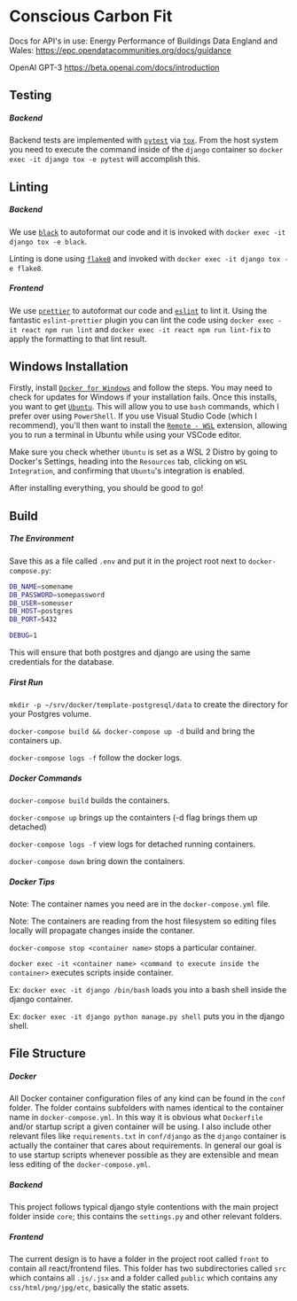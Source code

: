 # Conscious Carbon Fit

Docs for API's in use:
Energy Performance of Buildings Data
England and Wales: https://epc.opendatacommunities.org/docs/guidance

OpenAI GPT-3 https://beta.openai.com/docs/introduction

Testing
-----

##### Backend

Backend tests are implemented with [`pytest`](https://docs.pytest.org/en/latest/)
via [`tox`](https://tox.readthedocs.io/en/latest/). From the host system you need
to execute the command inside of the `django` container so `docker
exec -it django tox -e pytest` will accomplish this.

Linting
-----

##### Backend

We use [`black`](https://pypi.org/project/black/) to autoformat our code and it
is invoked with `docker exec -it django tox -e black`.

Linting is done using [`flake8`](https://pypi.org/project/flake8/) and invoked with
`docker exec -it django tox -e flake8`.

##### Frontend

We use [`prettier`](https://prettier.io/) to autoformat our code and [`eslint`](https://eslint.org/) to lint it.
Using the fantastic `eslint-prettier` plugin you can lint the code
using `docker exec -it react npm run lint` and `docker exec -it react npm run lint-fix` to apply the
formatting to that lint result.

Windows Installation
-----

Firstly, install [`Docker for Windows`](https://docs.docker.com/docker-for-windows/install/) and follow the steps. You may need to check for updates for Windows if your installation fails. Once this installs, you want to get [`Ubuntu`](https://ubuntu.com/download/desktop). This will allow you to use `bash` commands, which I prefer over using `PowerShell`. If you use Visual Studio Code (which I recommend), you'll then want to install the [`Remote - WSL`](https://marketplace.visualstudio.com/items?itemName=ms-vscode-remote.remote-wsl) extension, allowing you to run a terminal in Ubuntu while using your VSCode editor.

Make sure you check whether `Ubuntu` is set as a WSL 2 Distro by going to Docker's Settings, heading into the `Resources` tab, clicking on `WSL Integration`, and confirming that `Ubuntu`'s integration is enabled.

After installing everything, you should be good to go!

Build
-----

##### The Environment

Save this as a file called `.env` and put it in the project root next to
`docker-compose.py`:

```bash
DB_NAME=somename
DB_PASSWORD=somepassword
DB_USER=someuser
DB_HOST=postgres
DB_PORT=5432

DEBUG=1
```

This will ensure that both postgres and django are using the same credentials
for the database.

##### First Run

`mkdir -p ~/srv/docker/template-postgresql/data` to create the directory for your Postgres volume.

`docker-compose build && docker-compose up -d` build and bring the containers
up.

`docker-compose logs -f` follow the docker logs.


##### Docker Commands

`docker-compose build` builds the containers.

`docker-compose up` brings up the containters (-d flag brings them up detached)

`docker-compose logs -f` view logs for detached running containers.

`docker-compose down` bring down the containers.

##### Docker Tips

Note: The container names you need are in the `docker-compose.yml` file.

Note: The containers are reading from the host filesystem so editing files
locally will propagate changes inside the contaner.

`docker-compose stop <container name>` stops a particular container.

`docker exec -it <container name> <command to execute inside the container>`
executes scripts inside container.

Ex: `docker exec -it django /bin/bash` loads you into a bash shell inside the
django container.

Ex: `docker exec -it django python manage.py shell` puts you in the django
shell.

File Structure
-----

##### Docker

All Docker container configuration files of any kind can be found in the `conf` folder.
The folder contains subfolders with names identical to the container name in
`docker-compose.yml`. In this way it is obvious what `Dockerfile` and/or startup
script a given container will be using. I also include other relevant files like
`requirements.txt` in `conf/django` as the `django` container is actually the
container that cares about requirements. In general our goal is to use startup
scripts whenever possible as they are extensible and mean less editing of the
`docker-compose.yml`.

##### Backend

This project follows typical django style contentions with the main project
folder inside `core`; this contains the `settings.py` and other relevant folders.

##### Frontend

The current design is to have a folder in the project root called `front` to
contain all react/frontend files. This folder has two subdirectories called
`src` which contains all `.js/.jsx` and a folder called `public` which contains
any `css/html/png/jpg/etc`, basically the static assets.

